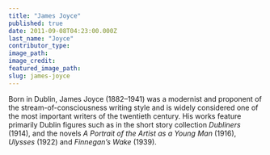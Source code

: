 ```yaml
---
title: "James Joyce"
published: true
date: 2011-09-08T04:23:00.000Z
last_name: "Joyce"
contributor_type:
image_path:
image_credit:
featured_image_path:
slug: james-joyce
---
```


Born in Dublin, James Joyce (1882–1941) was a modernist and proponent of the stream-of-consciousness writing style and is widely considered one of the most important writers of the twentieth century. His works feature primarily Dublin figures such as in the short story collection _Dubliners_ (1914), and the novels _A Portrait of the Artist as a Young Man_ (1916), _Ulysses_ (1922) and _Finnegan’s Wake_ (1939).

